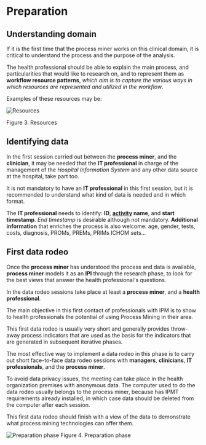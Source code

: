 ﻿---
sidebar_position: 1
---

# Preparation

## Understanding domain

If it is the first time that the process miner works on this clinical domain, it is critical to understand the process and the purpose of the analysis. 

The health professional should be able to explain the main process, and particularities that would like to research on, and to represent them as **workflow resource patterns**, _which aim is to capture the various ways in which resources are represented and utilized in the workflow_. 

Examples of these resources may be:

![Resources](/img/resources.png "Resources")

Figure 3. Resources

## Identifying data

In the first session carried out between the **process miner**, and the **clinician**, it may be needed that the **IT professional** in charge of the management of the _Hospital Information System_ and any other data source at the hospital, take part too.

It is not mandatory to have an **IT professional** in this first session, but it is recommended to understand what kind of data is needed and in which format.

The **IT professional** needs to identify: **ID**, **[activity](../glossary#activity) name**, and **start timestamp**. _End timestamp_ is desirable although not mandatory. **Additional information** that enriches the process is also welcome: age, gender, tests, costs, diagnosis, PROMs, PREMs, PRIMs ICHOM sets… 

## First data rodeo

Once the **process miner** has understood the process and data is available, **process miner** models it as an **IPI** through the research phase, to look for the best views that answer the health professional's questions. 

In the data rodeo sessions take place at least a **process miner**, and a **health professional**.

The main objective in this first contact of professionals with IPM is to show to health professionals the potential of using Process Mining in their area.

This first data rodeo is usually very short and generally provides throw-away process indicators that are used as the basis for the indicators that are generated in subsequent iterative phases. 
   
The most effective way to implement a data rodeo in this phase is to carry out short face-to-face data rodeo sessions with **managers**, **clinicians**, **IT professionals**, and the **process miner**. 

To avoid data privacy issues, the meeting can take place in the health organization premises with anonymous data. The computer used to do the data rodeo usually belongs to the process miner, because has IPMT requirements already installed, in which case data should be deleted from the computer after each session.

This first data rodeo should finish with a view of the data to demonstrate what process mining technologies can offer them.

![Preparation phase](/img/preparation-phase.png "Preparation phase")
Figure 4. Preparation phase

